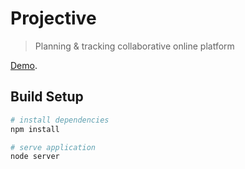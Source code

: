 # Projective

> Planning & tracking collaborative online platform

[Demo](https://projective.herokuapp.com).

## Build Setup

``` bash
# install dependencies
npm install

# serve application
node server
